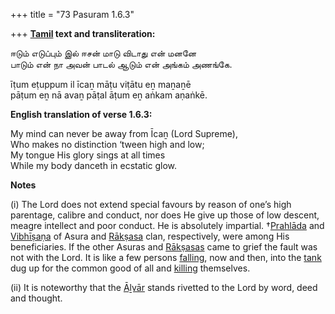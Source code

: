 +++
title = "73 Pasuram 1.6.3"

+++
**[Tamil](/definition/tamil#history "show Tamil definitions") text and transliteration:**

ஈடும் எடுப்பும் இல் ஈசன் மாடு விடாது என் மனனே  
பாடும் என் நா அவன் பாடல் ஆடும் என் அங்கம் அணங்கே.

īṭum eṭuppum il īcaṉ māṭu viṭātu eṉ maṉaṉē  
pāṭum eṉ nā avaṉ pāṭal āṭum eṉ aṅkam aṇaṅkē.

**English translation of verse 1.6.3:**

My mind can never be away from Īcaṉ (Lord Supreme),  
Who makes no distinction ‘tween high and low;  
My tongue His glory sings at all times  
While my body danceth in ecstatic glow.

**Notes**

\(i\) The Lord does not extend special favours by reason of one’s high parentage, calibre and conduct, nor does He give up those of low descent, meagre intellect and poor conduct. He is absolutely impartial. †[Prahlāda](/definition/prahlada#vaishnavism "show Prahlāda definitions") and [Vibhīṣaṇa](/definition/vibhishana#vaishnavism "show Vibhīṣaṇa definitions") of Asura and [Rākṣasa](/definition/rakshasa#vaishnavism "show Rākṣasa definitions") clan, respectively, were among His beneficiaries. If the other Asuras and [Rākṣasas](/definition/rakshasa#vaishnavism "show Rākṣasas definitions") came to grief the fault was not with the Lord. It is like a few persons [falling](/definition/falling#history "show falling definitions"), now and then, into the [tank](/definition/tank#history "show tank definitions") dug up for the common good of all and [killing](/definition/killing#history "show killing definitions") themselves.

\(ii\) It is noteworthy that the [Āḻvār](/definition/aḻvar#vaishnavism "show Āḻvār definitions") stands rivetted to the Lord by word, deed and thought.


